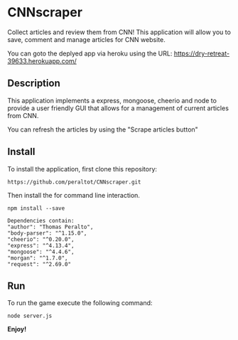 # CNNscraper

Collect articles and review them from CNN!  This application will allow you to save, comment and manage articles for CNN website.

You can goto the deplyed app via heroku using the URL: https://dry-retreat-39633.herokuapp.com/

## Description

This application implements a express, mongoose, cheerio and node to provide a user friendly GUI that allows for a management of current articles from CNN. 

You can refresh the articles by using the "Scrape articles button"

## Install

To install the application, first clone this repository:

	https://github.com/peraltot/CNNscraper.git
	
Then install the for command line interaction.

	npm install --save

    Dependencies contain:
    "author": "Thomas Peralto",
    "body-parser": "^1.15.0",
    "cheerio": "^0.20.0",
    "express": "^4.13.4",
    "mongoose": "^4.4.6",
    "morgan": "^1.7.0",
    "request": "^2.69.0"

## Run

To run the game execute the following command:

	node server.js
	
**Enjoy!**